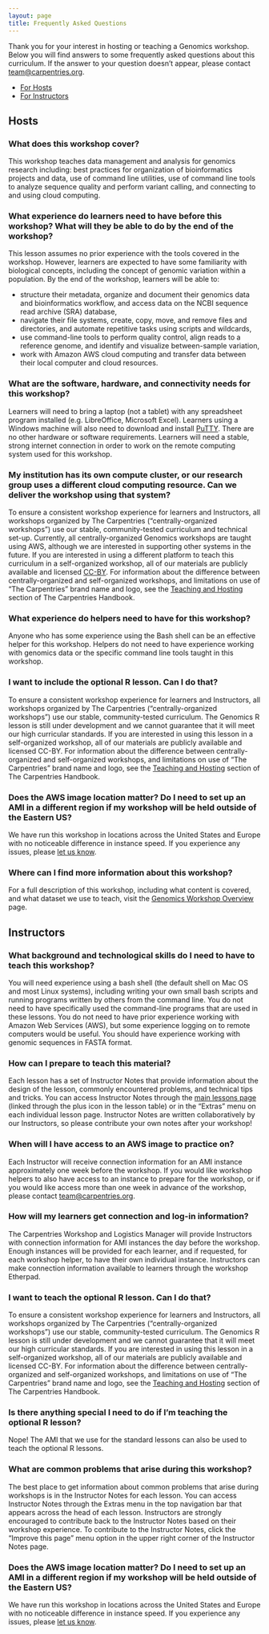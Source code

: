 ```yaml
---
layout: page
title: Frequently Asked Questions
---
```


Thank you for your interest in hosting or teaching a Genomics workshop. Below you will find answers to some frequently asked questions about this curriculum. If the answer to your question doesn’t appear, please contact [team@carpentries.org](mailto:team@carpentries.org). 

* [For Hosts](#hosts)
* [For Instructors](#instructors)

## <a id="hosts"></a> Hosts

### What does this workshop cover? 

This workshop teaches data management and analysis for genomics research including: best practices for organization of bioinformatics projects and data, use of command line utilities, use of command line tools to analyze sequence quality and perform variant calling, and connecting to and using cloud computing. 

### What experience do learners need to have before this workshop? What will they be able to do by the end of the workshop? 

This lesson assumes no prior experience with the tools covered in the workshop. However, learners are expected to have some familiarity with biological concepts, including the concept of genomic variation within a population. By the end of the workshop, learners will be able to: 

- structure their metadata, organize and document their genomics data and bioinformatics workflow, and access data on the NCBI sequence read archive (SRA) database,
- navigate their file systems, create, copy, move, and remove files and directories, and automate repetitive tasks using scripts and wildcards,
- use command-line tools to perform quality control, align reads to a reference genome, and identify and visualize between-sample variation,
- work with Amazon AWS cloud computing and transfer data between their local computer and cloud resources.

### What are the software, hardware, and connectivity needs for this workshop?

Learners will need to bring a laptop (not a tablet) with any spreadsheet program installed (e.g. LibreOffice, Microsoft Excel). Learners using a Windows machine will also need to download and install [PuTTY](https://www.putty.org/). There are no other hardware or software requirements. Learners will need a stable, strong internet connection in order to work on the remote computing system used for this workshop.

### My institution has its own compute cluster, or our research group uses a different cloud computing resource. Can we deliver the workshop using that system?

To ensure a consistent workshop experience for learners and Instructors, all workshops organized by The Carpentries (“centrally-organized workshops”) use our stable, community-tested curriculum and technical set-up. Currently, all centrally-organized Genomics workshops are taught using AWS, although we are interested in supporting other systems in the future. If you are interested in using a different platform to teach this curriculum in a self-organized workshop, all of our materials are publicly available and licensed [CC-BY](https://creativecommons.org/licenses/by/4.0/). For information about the difference between centrally-organized and self-organized workshops, and limitations on use of “The Carpentries” brand name and logo, see the [Teaching and Hosting](https://docs.carpentries.org/topic_folders/hosts_instructors/index.html) section of The Carpentries Handbook.

### What experience do helpers need to have for this workshop?

Anyone who has some experience using the Bash shell can be an effective helper for this workshop. Helpers do not need to have experience working with genomics data or the specific command line tools taught in this workshop. 

### I want to include the optional R lesson. Can I do that?
To ensure a consistent workshop experience for learners and Instructors, all workshops organized by The Carpentries (“centrally-organized workshops”) use our stable, community-tested curriculum. The Genomics R lesson is still under development and we cannot guarantee that it will meet our high curricular standards. If you are interested in using this lesson in a self-organized workshop, all of our materials are publicly available and licensed CC-BY. For information about the difference between centrally-organized and self-organized workshops, and limitations on use of “The Carpentries” brand name and logo, see  the [Teaching and Hosting](https://docs.carpentries.org/topic_folders/hosts_instructors/index.html) section of The Carpentries Handbook.

### Does the AWS image location matter? Do I need to set up an AMI in a different region if my workshop will be held outside of the Eastern US?

We have run this workshop in locations across the United States and Europe with no noticeable difference in instance speed. If you experience any issues, please [let us know](team@carpentries.org).

### Where can I find more information about this workshop?
For a full description of this workshop, including what content is covered, and what dataset we use to teach, visit the [Genomics Workshop Overview](https://datacarpentry.org/genomics-workshop/) page. 

## <a id="instructors"></a> Instructors

### What background and technological skills do I need to have to teach this workshop?

You will need experience using a bash shell (the default shell on Mac OS and most Linux systems), including writing your own small bash scripts and running programs written by others from the command line. You do not need to have specifically used the command-line programs that are used in these lessons. You do not need to have prior experience working with Amazon Web Services (AWS), but some experience logging on to remote computers would be useful. You should have experience working with genomic sequences in FASTA format. 

### How can I prepare to teach this material? 

Each lesson has a set of Instructor Notes that provide information about the design of the lesson, commonly encountered problems, and technical tips and tricks. You can access Instructor Notes through the [main lessons page](https://datacarpentry.org/lessons/#genomics-workshop) (linked through the plus icon in the lesson table) or in the “Extras” menu on each individual lesson page. Instructor Notes are written collaboratively by our Instructors, so please contribute your own notes after your workshop!

### When will I have access to an AWS image to practice on?

Each Instructor will receive connection information for an AMI instance approximately one week before the workshop. If you would like workshop helpers to also have access to an instance to prepare for the workshop, or if you would like access more than one week in advance of the workshop, please contact [team@carpentries.org](mailto:team@carpentries.org).

### How will my learners get connection and log-in information? 

The Carpentries Workshop and Logistics Manager will provide Instructors with connection information for AMI instances the day before the workshop. Enough instances will be provided for each learner, and if requested, for each workshop helper, to have their own individual instance. Instructors can make connection information available to learners through the workshop Etherpad. 

### I want to teach the optional R lesson. Can I do that? 

To ensure a consistent workshop experience for learners and Instructors, all workshops organized by The Carpentries (“centrally-organized workshops”) use our stable, community-tested curriculum. The Genomics R lesson is still under development and we cannot guarantee that it will meet our high curricular standards. If you are interested in using this lesson in a self-organized workshop, all of our materials are publicly available and licensed CC-BY. For information about the difference between centrally-organized and self-organized workshops, and limitations on use of “The Carpentries” brand name and logo, see the [Teaching and Hosting](https://docs.carpentries.org/topic_folders/hosts_instructors/index.html) section of The Carpentries Handbook.

### Is there anything special I need to do if I’m teaching the optional R lesson?

Nope! The AMI that we use for the standard lessons can also be used to teach the optional R lessons. 

### What are common problems that arise during this workshop?

The best place to get information about common problems that arise during workshops is in the Instructor Notes for each lesson. You can access Instructor Notes through the Extras menu in the top navigation bar that appears across the head of each lesson. Instructors are strongly encouraged to contribute back to the Instructor Notes based on their workshop experience. To contribute to the Instructor Notes, click the “Improve this page” menu option in the upper right corner of the Instructor Notes page. 

### Does the AWS image location matter? Do I need to set up an AMI in a different region if my workshop will be held outside of the Eastern US?

We have run this workshop in locations across the United States and Europe with no noticeable difference in instance speed. If you experience any issues, please [let us know](team@carpentries.org).
